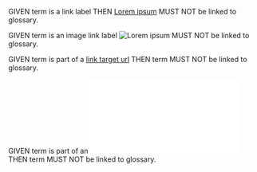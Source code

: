 GIVEN term is a link label THEN [Lorem ipsum][1] MUST NOT be linked to glossary.

GIVEN term is an image link label ![Lorem ipsum][2] MUST NOT be linked to glossary.

GIVEN term is part of a [link target url][3] THEN term MUST NOT be linked to glossary.

GIVEN term is part of an ![image link target url][3] THEN term MUST NOT be linked to glossary.

[1]: ./Headline.md

[2]: ./Headline

[3]: dolor.md
